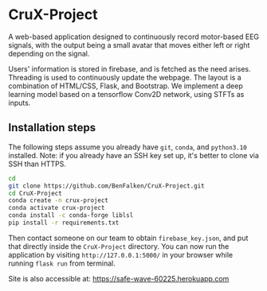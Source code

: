 # CruX-Project

A web-based application designed to continuously record motor-based EEG signals, with the output being a small avatar that moves either left or right depending on the signal.

Users' information is stored in firebase, and is fetched as the need arises. Threading is used to continuously update the webpage. The layout is a combination of HTML/CSS, Flask, and Bootstrap. We implement a deep learning model based on a tensorflow Conv2D network, using STFTs as inputs.

## Installation steps
The following steps assume you already have `git`, `conda`, and `python3.10` installed. Note: if you already have an SSH key set up, it's better to clone via SSH than HTTPS.

```bash
cd
git clone https://github.com/BenFalken/CruX-Project.git
cd CruX-Project
conda create -n crux-project
conda activate crux-project
conda install -c conda-forge liblsl
pip install -r requirements.txt
```

Then contact someone on our team to obtain `firebase_key.json`, and put that directly inside the `CruX-Project` directory. You can now run the application by visiting `http://127.0.0.1:5000/` in your browser while running `flask run` from terminal.

Site is also accessible at: https://safe-wave-60225.herokuapp.com
